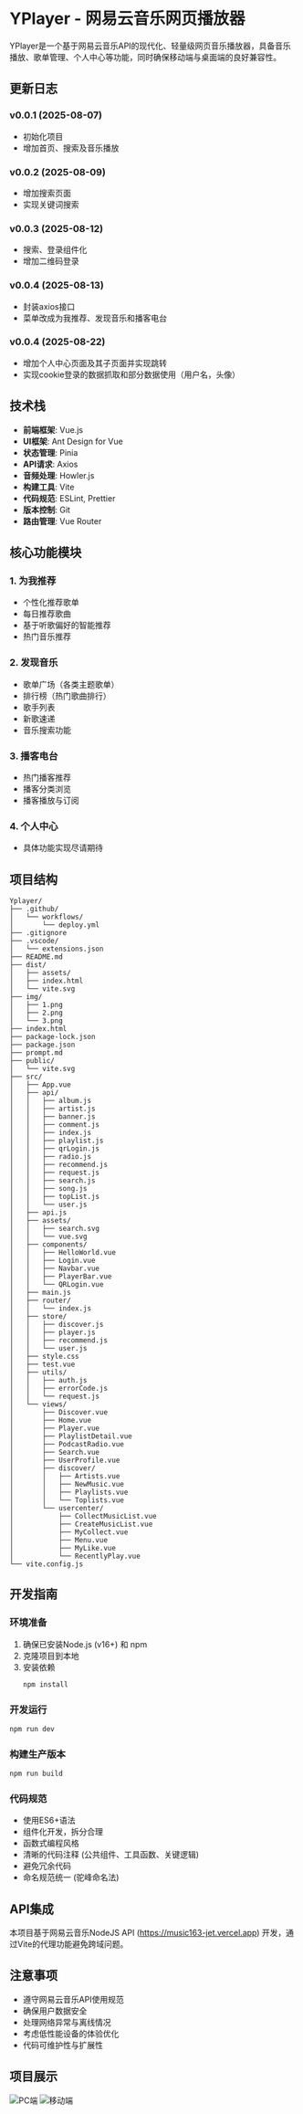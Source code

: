 # YPlayer - 网易云音乐网页播放器

YPlayer是一个基于网易云音乐API的现代化、轻量级网页音乐播放器，具备音乐播放、歌单管理、个人中心等功能，同时确保移动端与桌面端的良好兼容性。

## 更新日志

### v0.0.1 (2025-08-07)
- 初始化项目
- 增加首页、搜索及音乐播放

### v0.0.2 (2025-08-09)
- 增加搜索页面
- 实现关键词搜索

### v0.0.3 (2025-08-12)
- 搜索、登录组件化
- 增加二维码登录

### v0.0.4 (2025-08-13)
- 封装axios接口
- 菜单改成为我推荐、发现音乐和播客电台

### v0.0.4 (2025-08-22)
- 增加个人中心页面及其子页面并实现跳转
- 实现cookie登录的数据抓取和部分数据使用（用户名，头像）

## 技术栈

- **前端框架**: Vue.js
- **UI框架**: Ant Design for Vue
- **状态管理**: Pinia
- **API请求**: Axios
- **音频处理**: Howler.js
- **构建工具**: Vite
- **代码规范**: ESLint, Prettier
- **版本控制**: Git
- **路由管理**: Vue Router

## 核心功能模块

### 1. 为我推荐
- 个性化推荐歌单
- 每日推荐歌曲
- 基于听歌偏好的智能推荐
- 热门音乐推荐

### 2. 发现音乐
- 歌单广场（各类主题歌单）
- 排行榜（热门歌曲排行）
- 歌手列表
- 新歌速递
- 音乐搜索功能

### 3. 播客电台
- 热门播客推荐
- 播客分类浏览
- 播客播放与订阅

### 4. 个人中心
- 具体功能实现尽请期待

## 项目结构

```
Yplayer/
├── .github/
│   └── workflows/
│       └── deploy.yml
├── .gitignore
├── .vscode/
│   └── extensions.json
├── README.md
├── dist/
│   ├── assets/
│   ├── index.html
│   └── vite.svg
├── img/
│   ├── 1.png
│   ├── 2.png
│   └── 3.png
├── index.html
├── package-lock.json
├── package.json
├── prompt.md
├── public/
│   └── vite.svg
├── src/
│   ├── App.vue
│   ├── api/
│   │   ├── album.js
│   │   ├── artist.js
│   │   ├── banner.js
│   │   ├── comment.js
│   │   ├── index.js
│   │   ├── playlist.js
│   │   ├── qrLogin.js
│   │   ├── radio.js
│   │   ├── recommend.js
│   │   ├── request.js
│   │   ├── search.js
│   │   ├── song.js
│   │   ├── topList.js
│   │   └── user.js
│   ├── api.js
│   ├── assets/
│   │   ├── search.svg
│   │   └── vue.svg
│   ├── components/
│   │   ├── HelloWorld.vue
│   │   ├── Login.vue
│   │   ├── Navbar.vue
│   │   ├── PlayerBar.vue
│   │   └── QRLogin.vue
│   ├── main.js
│   ├── router/
│   │   └── index.js
│   ├── store/
│   │   ├── discover.js
│   │   ├── player.js
│   │   ├── recommend.js
│   │   └── user.js
│   ├── style.css
│   ├── test.vue
│   ├── utils/
│   │   ├── auth.js
│   │   ├── errorCode.js
│   │   └── request.js
│   └── views/
│       ├── Discover.vue
│       ├── Home.vue
│       ├── Player.vue
│       ├── PlaylistDetail.vue
│       ├── PodcastRadio.vue
│       ├── Search.vue
│       ├── UserProfile.vue
│       ├── discover/
│       │   ├── Artists.vue
│       │   ├── NewMusic.vue
│       │   ├── Playlists.vue
│       │   └── Toplists.vue
│       └── usercenter/
│           ├── CollectMusicList.vue
│           ├── CreateMusicList.vue
│           ├── MyCollect.vue
│           ├── Menu.vue
│           ├── MyLike.vue
│           └── RecentlyPlay.vue
└── vite.config.js
```

## 开发指南

### 环境准备
1. 确保已安装Node.js (v16+) 和 npm
2. 克隆项目到本地
3. 安装依赖
   ```bash
   npm install
   ```

### 开发运行
```bash
npm run dev
```

### 构建生产版本
```bash
npm run build
```

### 代码规范
- 使用ES6+语法
- 组件化开发，拆分合理
- 函数式编程风格
- 清晰的代码注释 (公共组件、工具函数、关键逻辑)
- 避免冗余代码
- 命名规范统一 (驼峰命名法)

## API集成
本项目基于网易云音乐NodeJS API (https://music163-jet.vercel.app) 开发，通过Vite的代理功能避免跨域问题。

## 注意事项
- 遵守网易云音乐API使用规范
- 确保用户数据安全
- 处理网络异常与离线情况
- 考虑低性能设备的体验优化
- 代码可维护性与扩展性

## 项目展示
![PC端](./img/1.png)
![移动端](./img/2.png)